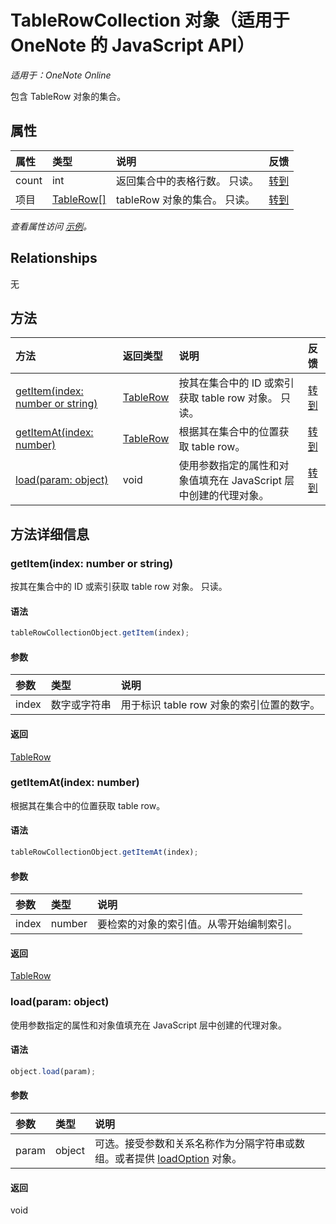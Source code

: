 ﻿# TableRowCollection 对象（适用于 OneNote 的 JavaScript API）

_适用于：OneNote Online_  


包含 TableRow 对象的集合。

## 属性

| 属性     | 类型   |说明|反馈|
|:---------------|:--------|:----------|:-------|
|count|int|返回集合中的表格行数。 只读。|[转到](https://github.com/OfficeDev/office-js-docs/issues/new?title=OneNote-tableRowCollection-count)|
|项目|[TableRow[]](tablerow.md)|tableRow 对象的集合。 只读。|[转到](https://github.com/OfficeDev/office-js-docs/issues/new?title=OneNote-tableRowCollection-items)|

_查看属性访问 [示例](#示例)。_

## Relationships
无


## 方法

| 方法           | 返回类型    |说明| 反馈|
|:---------------|:--------|:----------|:-------|
|[getItem(index: number or string)](#getitemindex-number-or-string)|[TableRow](tablerow.md)|按其在集合中的 ID 或索引获取 table row 对象。 只读。|[转到](https://github.com/OfficeDev/office-js-docs/issues/new?title=OneNote-tableRowCollection-getItem)|
|[getItemAt(index: number)](#getitematindex-number)|[TableRow](tablerow.md)|根据其在集合中的位置获取 table row。|[转到](https://github.com/OfficeDev/office-js-docs/issues/new?title=OneNote-tableRowCollection-getItemAt)|
|[load(param: object)](#loadparam-object)|void|使用参数指定的属性和对象值填充在 JavaScript 层中创建的代理对象。|[转到](https://github.com/OfficeDev/office-js-docs/issues/new?title=OneNote-tableRowCollection-load)|

## 方法详细信息


### getItem(index: number or string)
按其在集合中的 ID 或索引获取 table row 对象。 只读。

#### 语法
```js
tableRowCollectionObject.getItem(index);
```

#### 参数
| 参数    | 类型   |说明|
|:---------------|:--------|:----------|
|index|数字或字符串|用于标识 table row 对象的索引位置的数字。|

#### 返回
[TableRow](tablerow.md)

### getItemAt(index: number)
根据其在集合中的位置获取 table row。

#### 语法
```js
tableRowCollectionObject.getItemAt(index);
```

#### 参数
| 参数    | 类型   |说明|
|:---------------|:--------|:----------|
|index|number|要检索的对象的索引值。从零开始编制索引。|

#### 返回
[TableRow](tablerow.md)

### load(param: object)
使用参数指定的属性和对象值填充在 JavaScript 层中创建的代理对象。

#### 语法
```js
object.load(param);
```

#### 参数
| 参数    | 类型   |说明|
|:---------------|:--------|:----------|
|param|object|可选。接受参数和关系名称作为分隔字符串或数组。或者提供 [loadOption](loadoption.md) 对象。|

#### 返回
void
